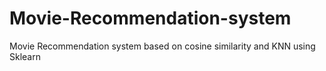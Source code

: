 # Movie-Recommendation-system
Movie Recommendation system based on cosine similarity and KNN using Sklearn

